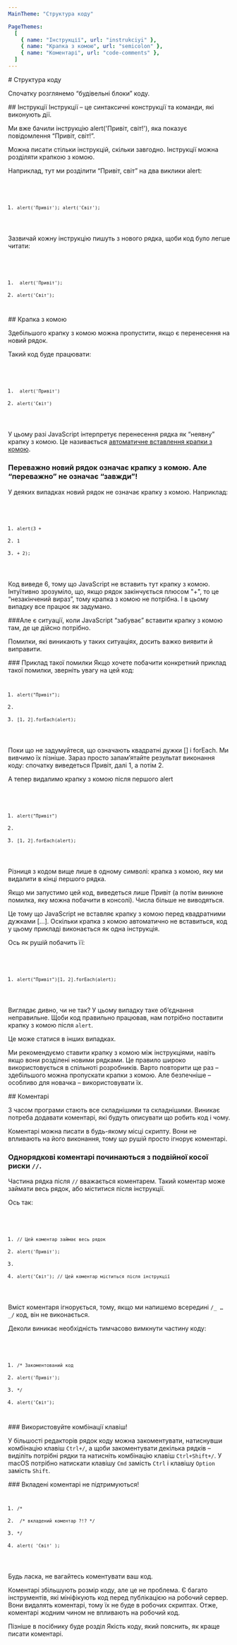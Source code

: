 ```yaml
---
MainTheme: "Структура коду"

PageThemes:
  [
    { name: "Інструкції", url: "instrukciyi" },
    { name: "Крапка з комою", url: "semicolon" },
    { name: "Коментарі", url: "code-comments" },
  ]
---
```


<Column>
# Структура коду

Спочатку розглянемо “будівельні блоки” коду.
</Column>

<Column id="instrukciyi">
## Інструкції
Інструкції – це синтаксичні конструкції та команди, які виконують дії.

Ми вже бачили інструкцію alert('Привіт, світ!'), яка показує повідомлення “Привіт, світ!”.

Можна писати стільки інструкцій, скільки завгодно. Інструкції можна розділяти крапкою з комою.

Наприклад, тут ми розділити “Привіт, світ” на два виклики alert:

<Code>

1.  `alert('Привіт'); alert('Світ');`

</Code>

Зазвичай кожну інструкцію пишуть з нового рядка, щоби код було легше читати:

<Code>

1. ` alert('Привіт');`
2. `alert('Світ');`

</Code>

</Column>

<Column id="semicolon">
## Крапка з комою

Здебільшого крапку з комою можна пропустити, якщо є перенесення на новий рядок.

Такий код буде працювати:

<Code>

1. ` alert('Привіт')`
2. `alert('Світ')`

</Code>

У цьому разі JavaScript інтерпретує перенесення рядка як “неявну” крапку з комою. Це називається [автоматичне вставлення крапки з комою]("https://tc39.github.io/ecma262/#sec-automatic-semicolon-insertion").

### Переважно новий рядок означає крапку з комою. Але “переважно” не означає “завжди”!

У деяких випадках новий рядок не означає крапку з комою. Наприклад:

<Code>

1. `alert(3 +`
2. `1`
3. `+ 2);`

</Code>

Код виведе 6, тому що JavaScript не вставить тут крапку з комою. Інтуїтивно зрозуміло, що, якщо рядок закінчується плюсом "+", то це “незакінчений вираз”, тому крапка з комою не потрібна. І в цьому випадку все працює як задумано.

###Але є ситуації, коли JavaScript “забуває” вставити крапку з комою там, де це дійсно потрібно.

Помилки, які виникають у таких ситуаціях, досить важко виявити й виправити.

<Extra> 
### Приклад такої помилки
Якщо хочете побачити конкретний приклад такої помилки, зверніть увагу на цей код:

<Code>

1. `alert("Привіт");`
2.
3. `[1, 2].forEach(alert);`

</Code>

Поки що не задумуйтеся, що означають квадратні дужки [] і forEach. Ми вивчимо їх пізніше. Зараз просто запам’ятайте результат виконання коду: спочатку виведеться Привіт, далі 1, а потім 2.

А тепер видалимо крапку з комою після першого alert

<Code>

1. `alert("Привіт")`
2.
3. `[1, 2].forEach(alert);`

</Code>

Різниця з кодом вище лише в одному символі: крапка з комою, яку ми видалити в кінці першого рядка.

Якщо ми запустимо цей код, виведеться лише Привіт (а потім виникне помилка, яку можна побачити в консолі). Числа більше не виводяться.

Це тому що JavaScript не вставляє крапку з комою перед квадратними дужками [...]. Оскільки крапка з комою автоматично не вставиться, код у цьому прикладі виконається як одна інструкція.

Ось як рушій побачить її:

<Code>

1. `alert("Привіт")[1, 2].forEach(alert);`

</Code>

Виглядає дивно, чи не так? У цьому випадку таке об’єднання неправильне. Щоби код правильно працював, нам потрібно поставити крапку з комою після `alert`.

Це може статися в інших випадках.

</Extra>

Ми рекомендуємо ставити крапку з комою між інструкціями, навіть якщо вони розділені новими рядками. Це правило широко використовується в спільноті розробників. Варто повторити ще раз – здебільшого можна пропускати крапки з комою. Але безпечніше – особливо для новачка – використовувати їх.

</Column>

<Column id="code-comments">
## Коментарі

З часом програми стають все складнішими та складнішими. Виникає потреба додавати коментарі, які будуть описувати що робить код і чому.

Коментарі можна писати в будь-якому місці скрипту. Вони не впливають на його виконання, тому що рушій просто ігнорує коментарі.

### Однорядкові коментарі починаються з подвійної косої риски `//`.

Частина рядка після `//` вважається коментарем. Такий коментар може займати весь рядок, або міститися після інструкції.

Ось так:

<Code>

1. `// Цей коментар займає весь рядок`
2. `alert('Привіт');`
3.
4. `alert('Світ'); // Цей коментар міститься після інструкції`

</Code>

Вміст коментаря ігнорується, тому, якщо ми напишемо всередині `/_ … _/` код, він не виконається.

Деколи виникає необхідність тимчасово вимкнути частину коду:

<Code>

1. `/* Закоментований код`
2. `alert('Привіт');`
3. `*/`
4. `alert('Світ');`

</Code>

</Column>

<Extra>
### Використовуйте комбінації клавіш!

У більшості редакторів рядок коду можна закоментувати, натиснувши комбінацію клавіш `Ctrl+/`, а щоби закоментувати декілька рядків – виділіть потрібні рядки та натисніть комбінацію клавіш `Ctrl+Shift+/`. У macOS потрібно натискати клавішу `Cmd` замість `Ctrl` і клавішу `Option` замість `Shift`.
</Extra>

<Extra>
### Вкладені коментарі не підтримуються!

<Code>

1. `/*`
2. ` /* вкладений коментар ?!? */`
3. `*/`
4. `alert( 'Світ' );`

</Code>

</Extra>

<Column>

Будь ласка, не вагайтесь коментувати ваш код.

Коментарі збільшують розмір коду, але це не проблема. Є багато інструментів, які мініфікують код перед публікацією на робочий сервер. Вони видалять коментарі, тому їх не буде в робочих скриптах. Отже, коментарі жодним чином не впливають на робочий код.

Пізніше в посібнику буде розділ Якість коду, який пояснить, як краще писати коментарі.

</Column>
